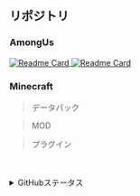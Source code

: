 ## リポジトリ

### AmongUs

<a href="https://github.com/ykundesu/SuperNewRoles">
    <img align="center" alt="Readme Card" src="https://github-readme-stats.vercel.app/api/pin/?username=ykundesu&repo=SuperNewRoles&show_owner=true" />
</a>
<a href="https://github.com/UKON256/UltimateRoleCreator">
    <img align="center" alt="Readme Card" src="https://github-readme-stats.vercel.app/api/pin/?username=UKON256&repo=UltimateRoleCreator&show_owner=true" />
</a>

### Minecraft

> データパック

> MOD

> プラグイン

<br>
<br>

<details>
  <summary>GitHubステータス</summary>
    <p align="center">
        <img alt="Top Langs" height="150px" src="https://github-readme-stats.vercel.app/api/top-langs/?username=UKON256&layout=compact&show_icons=true" />
        <img alt="github stats" height="150px" src="https://github-readme-stats.vercel.app/api?username=UKON256&show_icons=true" />
    </p>
    <p align="center">
        <img alt="">
    </p>
    <p align="center">
        <a href="https://github.com/ryo-ma/github-profile-trophy">
            <img src="https://github-profile-trophy.vercel.app/?username=UKON256" />
        </a>
    </p>
</details>

